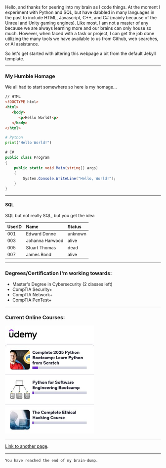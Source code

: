 Hello, and thanks for peering into my brain as I code things.
At the moment I experiment with Python and SQL, but have dabbled
in many languages in the past to include HTML, Javascript, C++,
and C# (mainly because of the Unreal and Unity gaming engines).
Like most, I am not a master of any because we are always learning
more and our brains can only house so much. However, when faced
with a task or project, I can get the job done utilizing the many
tools we have available to us from Github, web searches, or AI
assistance. 

So let's get started with altering this webpage a bit from the
default Jekyll template.

* * *

### My Humble Homage

We all had to start somewhere so here is my homage...

```html
// HTML
<!DOCTYPE html>
<html>
   <body>
      <p>Hello World!<p>
   </body>
</html>
```

```python
# Python
print("Hello World!")
```

```C\#
# C#
public class Program
{
    public static void Main(string[] args)
    {
        System.Console.WriteLine("Hello, World!");
    }
}
```

* * *

#### SQL

SQL but not really SQL, but you get the idea

| UserID  | Name             | Status   |
|:--------|:-----------------|:---------|
| 001     | Edward Donne     | unknown  |
| 003     | Johanna Harwood  | alive    |
| 005     | Stuart Thomas    | dead     |
| 007     | James Bond       | alive    |

* * *

### Degrees/Certification I'm working towards:

*   Master's Degree in Cybersecurity (2 classes left)
*   CompTIA Security+
*   CompTIA Network+
*   CompTIA PenTest+

* * *

### Current Online Courses:

![Udemy](udemy2025.jpg)

* * *

[Link to another page](./another-page.html).

* * *

```
You have reached the end of my brain-dump.
```
